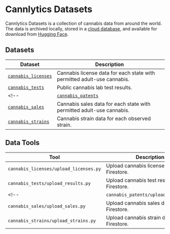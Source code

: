 # Cannlytics Datasets

Cannlytics Datasets is a collection of cannabis data from around the world. The data is archived locally, stored in a [cloud database](https://firebase.google.com/docs/firestore), and available for download from [Hugging Face](https://huggingface.co/datasets/cannlytics).

## Datasets

| Dataset | Description |
|-----------|-------------|
| [`cannabis_licenses`](https://huggingface.co/datasets/cannlytics/cannabis_licenses) | Cannabis license data for each state with permitted adult-use cannabis. |
| [`cannabis_tests`](https://huggingface.co/datasets/cannlytics/cannabis_tests) | Public cannabis lab test results. |
<!-- | [`cannabis_patents`](https://huggingface.co/datasets/cannlytics/cannabis_patents) | Cannabis patent data for each observed cannabis or hemp plant patent. |
| [`cannabis_sales`](https://huggingface.co/datasets/cannlytics/cannabis_sales) | Cannabis sales data for each state with permitted adult-use cannabis. |
| [`cannabis_strains`](https://huggingface.co/datasets/cannlytics/cannabis_strains) | Cannabis strain data for each observed strain. | -->

## Data Tools

| Tool | Description |
|------|-------------|
| `cannabis_licenses/upload_licenses.py` | Upload cannabis license data to Firestore. |
| `cannabis_tests/upload_results.py` | Upload cannabis test result data to Firestore. |
<!-- | `cannabis_patents/upload_patents.py` | Upload cannabis patent data to Firestore. |
| `cannabis_sales/upload_sales.py` | Upload cannabis sales data to Firestore. |
| `cannabis_strains/upload_strains.py` | Upload cannabis strain data to Firestore. | -->
